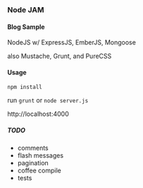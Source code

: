 ### Node JAM
#### Blog Sample

NodeJS w/ ExpressJS, EmberJS, Mongoose

also Mustache, Grunt, and PureCSS


#### Usage

`npm install`

run `grunt` or `node server.js`

http://localhost:4000

##### TODO

- comments
- flash messages
- pagination
- coffee compile
- tests
